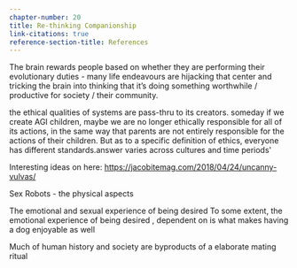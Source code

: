 ```yaml
---
chapter-number: 20
title: Re-thinking Companionship
link-citations: true
reference-section-title: References
---
```



The brain rewards people based on whether they are performing their evolutionary duties - many life endeavours are hijacking that center and tricking the brain into thinking that it’s doing something worthwhile / productive for society / their community.


the ethical qualities of systems are pass-thru to its creators. someday if we create AGI children, maybe we are no longer ethically responsible for all of its actions, in the same way that parents are not entirely responsible for the actions of their children. But as to a specific definition of ethics, everyone has different standards.answer varies across cultures and time periods'




<discuss dogs and dating here>

Interesting ideas on here: 
https://jacobitemag.com/2018/04/24/uncanny-vulvas/


Sex Robots - the physical aspects

The emotional and sexual experience of being desired 
To some extent, the emotional experience of being desired , dependent on is what makes having a dog enjoyable as well


Much of human history and society are byproducts of a elaborate mating ritual
